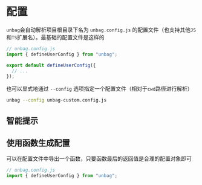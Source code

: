 # 配置

`unbag`会自动解析项目根目录下名为 `unbag.config.js` 的配置文件（也支持其他`JS`和`TS`扩展名）。最基础的配置文件是这样的

```js
// unbag.config.js
import { defineUserConfig } from "unbag";

export default defineUserConfig({
  // ...
});

```

也可以显式地通过 `--config` 选项指定一个配置文件（相对于`cwd`路径进行解析）

``` bash
unbag --config unbag-custom.config.js
```

## 智能提示



## 使用函数生成配置

可以在配置文件中导出一个函数，只要函数最后的返回值是合理的配置对象即可

```js
// unbag.config.js
import { defineUserConfig } from "unbag";


```